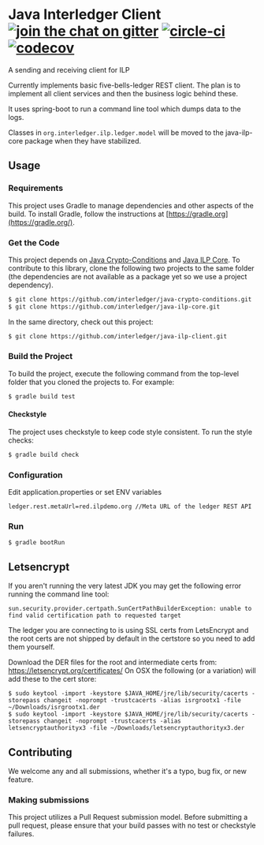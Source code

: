 # Java Interledger Client [![join the chat on gitter][gitter-image]][gitter-url] [![circle-ci][circle-image]][circle-url] [![codecov][codecov-image]][codecov-url]

[gitter-url]: https://gitter.im/interledger/java
[gitter-image]: https://badges.gitter.im/interledger/java.svg
[circle-image]: https://circleci.com/gh/interledger/java-ilp-client.svg?style=shield
[circle-url]: https://circleci.com/gh/interledger/java-ilp-client
[codecov-image]: https://codecov.io/gh/interledger/java-ilp-client/branch/master/graph/badge.svg
[codecov-url]: https://codecov.io/gh/interledger/java-ilp-client


A sending and receiving client for ILP

Currently implements basic five-bells-ledger REST client. The plan is to implement all client services and then the business logic behind these.

It uses spring-boot to run a command line tool which dumps data to the logs.

Classes in `org.interledger.ilp.ledger.model` will be moved to the java-ilp-core package when they have stabilized.

## Usage

### Requirements
This project uses Gradle to manage dependencies and other aspects of the build.  To install Gradle, follow the instructions at [https://gradle.org](https://gradle.org/).

### Get the Code
This project depends on [Java Crypto-Conditions](https://github.com/interledger/java-crypto-conditions)
and [Java ILP Core](https://github.com/interledger/java-ilp-core). To contribute to this library, 
clone the following two projects to the same folder (the dependencies are not available as a 
package yet so we use a project dependency).

```bash
$ git clone https://github.com/interledger/java-crypto-conditions.git
$ git clone https://github.com/interledger/java-ilp-core.git
```

In the same directory, check out this project:
```bash
$ git clone https://github.com/interledger/java-ilp-client.git
```

### Build the Project
To build the project, execute the following command from the top-level folder that you cloned the projects to.  For example:

```bash
$ gradle build test
```

#### Checkstyle
The project uses checkstyle to keep code style consistent. To run the style checks:

```bash
$ gradle build check
```

### Configuration

Edit application.properties or set ENV variables

```
ledger.rest.metaUrl=red.ilpdemo.org //Meta URL of the ledger REST API
```

### Run

```
$ gradle bootRun
```

## Letsencrypt

If you aren't running the very latest JDK you may get the following error running the command line tool:

```
sun.security.provider.certpath.SunCertPathBuilderException: unable to find valid certification path to requested target
```

The ledger you are connecting to is using SSL certs from LetsEncrypt and the root certs are not shipped by default in the certstore so you need to add them yourself.

Download the DER files for the root and intermediate certs from: https://letsencrypt.org/certificates/
On OSX the following (or a variation) will add these to the cert store:

```
$ sudo keytool -import -keystore $JAVA_HOME/jre/lib/security/cacerts -storepass changeit -noprompt -trustcacerts -alias isrgrootx1 -file ~/Downloads/isrgrootx1.der
$ sudo keytool -import -keystore $JAVA_HOME/jre/lib/security/cacerts -storepass changeit -noprompt -trustcacerts -alias letsencryptauthorityx3 -file ~/Downloads/letsencryptauthorityx3.der
``` 

## Contributing
We welcome any and all submissions, whether it's a typo, bug fix, or new feature.

### Making submissions
This project utilizes a Pull Request submission model.  Before submitting a pull request, please
ensure that your build passes with no test or checkstyle failures.